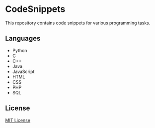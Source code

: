 # CodeSnippets
This repository contains code snippets for various programming tasks.
## Languages
- Python<br>
- C<br>
- C++<br>
- Java<br>
- JavaScript<br>
- HTML<br>
- CSS<br>
- PHP<br>
- SQL<br>

## License

[MIT License](LICENSE)
